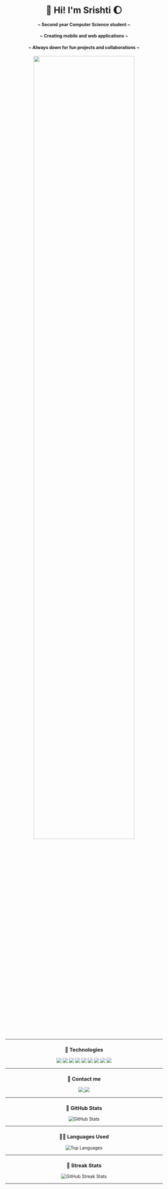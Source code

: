 <h1 align="center">🌟 Hi! I'm Srishti 🌔</h1>
<h4 align="center">~ Second year Computer Science student ~</h4>
<h4 align="center">~ Creating mobile and web applications ~</h4>
<h4 align="center">~ Always down for fun projects and collaborations ~</h4>

<p align="center">
  <img src="https://media.giphy.com/media/ZOTbUNcYAupyg/giphy.gif" style="width: 80%; max-width: 495px;"/>
</p>

<p align="center">
  <a href="https://giphy.com/gifs/maudit-maudit-youtube-vincent-van-gogh-ZOTbUNcYAupyg"></a>
</p>

---

<h3 align="center">🌊 Technologies</h3>

<p align="center">
  <img src="https://img.shields.io/badge/-Python-6587A7?style=for-the-badge&logo=python&logoColor=D4AF37" />
  <img src="https://img.shields.io/badge/-Swift-D4AF37?style=for-the-badge&logo=swift&logoColor=6587A7" />
  <img src="https://img.shields.io/badge/-Google%20Cloud-6587A7?style=for-the-badge&logo=googlecloud&logoColor=D4AF37" />
  <img src="https://img.shields.io/badge/-MySQL-D4AF37?style=for-the-badge&logo=mysql&logoColor=6587A7" />
  <img src="https://img.shields.io/badge/-Java-6587A7?style=for-the-badge&logo=java&logoColor=D4AF37" />
  <img src="https://img.shields.io/badge/-C%2B%2B-D4AF37?style=for-the-badge&logo=c%2B%2B&logoColor=6587A7" />
  <img src="https://img.shields.io/badge/-CSS-6587A7?style=for-the-badge&logo=css3&logoColor=D4AF37" />
  <img src="https://img.shields.io/badge/-React-D4AF37?style=for-the-badge&logo=react&logoColor=6587A7" />
  <img src="https://img.shields.io/badge/-TypeScript-6587A7?style=for-the-badge&logo=typescript&logoColor=D4AF37" />
</p>

---

<h3 align="center">🔭 Contact me</h3>

<p align="center">
  <a href="https://www.linkedin.com/in/srishtisahi/">
    <img src="https://img.shields.io/badge/LinkedIn-6587A7?style=for-the-badge&logo=linkedin&logoColor=white" />
  </a>
  <a href="https://x.com/srishtisahiii">
    <img src="https://img.shields.io/badge/X-D4AF37?style=for-the-badge&logo=x&logoColor=6587A7" />
  </a>
</p>

---

<h3 align="center">💫 GitHub Stats</h3>

<p align="center">
  <img src="https://github-readme-stats.vercel.app/api?username=srishtisahi&show_icons=true&theme=radical" alt="GitHub Stats" />
</p>

---

<h3 align="center">🧞‍♂️ Languages Used</h3>

<p align="center">
  <img src="https://github-readme-stats.vercel.app/api/top-langs/?username=srishtisahi&layout=compact&theme=radical" alt="Top Languages" />
</p>

---

<h3 align="center">🌻 Streak Stats</h3>

<p align="center">
  <img src="https://github-readme-streak-stats.herokuapp.com/?user=srishtisahi&theme=dark" alt="GitHub Streak Stats" />
</p>

---
